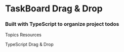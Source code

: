# TaskBoard Drag & Drop 
### Built with TypeScript to organize project todos

Topics
Resources

TypeScript Drag &amp; Drop 
